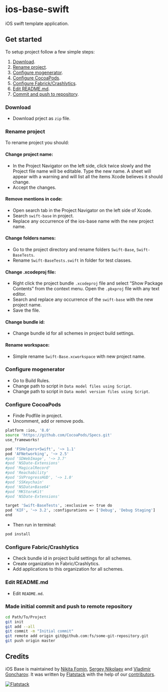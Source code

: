 # ios-base-swift

iOS swift template application.

## Get started

To setup project follow a few simple steps:
 1. [Download](#download).
 2. [Rename project](#rename-project).
 3. [Configure mogenerator](#configure-mogenerator).
 4. [Configure CocoaPods](#configure-cocoapods).
 5. [Configure Fabrick/Crashlytics](#configure-fabric-crashlytics).
 6. [Edit README.md](#edit-readme-md).
 7. [Commit and push to repository](#made-initial-commit-and-push-to-remote-repository).

### Download
* Download prject as ```zip``` file.

### Rename project
To rename project you should:

#### Change project name:
* In the Project Navigator on the left side, click twice slowly and the Project file name will be editable. Type the new name. A sheet will appear with a warning and will list all the items Xcode believes it should change.
* Accept the changes.

#### Remove mentions in code:
* Open search tab in the Project Navigator on the left side of Xcode.
* Search ```swift-base``` in project.
* Replace any occurrence of the ios-base name with the new project name.

#### Change folders names:
* Go to the project directory and rename folders ```Swift-Base```, ```Swift-BaseTests```.
* Rename ```Swift-BaseTests.swift``` in folder for test classes.

#### Change .xcodeproj file:
* Right click the project bundle ```.xcodeproj``` file and select “Show Package Contents” from the context menu. Open the ```.pbxproj``` file with any text editor.
* Search and replace any occurrence of the ```swift-base``` with the new project name.
* Save the file.

#### Change bundle id:
* Change bundle id for all schemes in project build settings.

#### Rename workspace:
* Simple rename ```Swift-Base.xcworkspace``` with new project name.

### Configure mogenerator
* Go to Build Rules.
* Change path to script in  ```Data model files using Script```.
* Change path to script in  ```Data model version files using Script```.

### Configure CocoaPods
* Finde Podfile in project.
* Uncomment, add or remove pods.

```sh
platform :ios, '8.0'
source 'https://github.com/CocoaPods/Specs.git'
use_frameworks!

pod 'FSHelpers+Swift', '~> 1.1'
pod 'AFNetworking', '~> 2.5'
#pod 'SDWebImage', '~> 3.7'
#pod 'NSDate-Extensions'
#pod 'MagicalRecord'
#pod 'Reachability'
#pod 'SVProgressHUD', '~> 1.0'
#pod 'SSKeychain'
#pod 'NSData+Base64'
#pod 'MKStoreKit'
#pod 'NSDate-Extensions'

target 'Swift-BaseTests', :exclusive => true do
pod 'KIF', '~> 3.2', :configurations => ['Debug', 'Debug Staging']
end
```

* Then run in terminal:

```sh
pod install
```

### Configure Fabric/Crashlytics
* Check bundle id in project build settings for all schemes.
* Create organization in Fabric/Crashlytics.
* Add applications to this organization for all schemes.

### Edit README.md
* Edit ```README.md```.

### Made initial commit and push to remote repository
```sh
cd Path/To/Project
git init
git add --all
git commit -m "Initial commit"
git remote add origin git@github.com:fs/some-git-repository.git
git push origin master 
```

## Credits

iOS Base is maintained by [Nikita Fomin](http://github.com/nikitafomin), [Sergey Nikolaev](https://github.com/NikolaevSergey) and [Vladimir Goncharov](https://github.com/VladimirGoncharov).
It was written by [Flatstack](http://www.flatstack.com) with the help of our
[contributors](http://github.com/fs/ios-base/contributors).


[![Flatstack](https://avatars0.githubusercontent.com/u/15136?v=2&s=200)](http://www.flatstack.com)